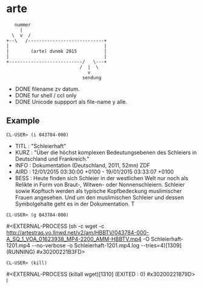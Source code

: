 # arte

       nummer
         |    
      \  v  /
    +--\   /----------------------------+
    |                                   |
    |        (arte) dvnmk 2015          |
    |                                   |
    +---------------------------/   \---+
                               /  |  \
                                  v     
                                sendung
                                       
* DONE filename zv datum.
* DONE fur shell / ccl only 
* DONE Unicode suppport als file-name y alle.

Example
-------
```common-lisp
CL-USER> (i 043784-000)
```

* TITL : "Schleierhaft"
* KURZ : "Über die höchst komplexen Bedeutungsebenen des Schleiers in Deutschland und Frankreich."
* INFO : Dokumentation (Deutschland, 2011, 52mn) ZDF
* AIRD : 12/01/2015 03:30:00 +0100 - 19/01/2015 03:33:07 +0100
* BESS : Heute finden sich Schleier in der westlichen Welt nur noch als Relikte in Form von Braut-, Witwen- oder Nonnenschleiern. Schleier sowie Kopftuch werden als typische Kopfbedeckung muslimischer Frauen angesehen. Und um den muslimischen Schleier und dessen Symbolgehalte geht es in der Dokumentation.
T

```common-lisp
CL-USER> (g 043784-000)
```
#<EXTERNAL-PROCESS (sh -c wget -c http://artestras.vo.llnwd.net/v2/am/HBBTV/043784-000-A_SQ_1_VOA_01623938_MP4-2200_AMM-HBBTV.mp4 -O Schleierhaft-1201.mp4 --no-verbose  -o Schleierhaft-1201.mp4.log --tries=4)[1309] (RUNNING) #x30200221B3FD>

```common-lisp
CL-USER> (kill)
```
#<EXTERNAL-PROCESS (killall wget)[1310] (EXITED : 0) #x30200221879D>
l

